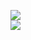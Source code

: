 [![](https://img.shields.io/badge/Made%20With-Github%20Spray-lightgrey.svg?style=for-the-badge&logo=github)](https://github.com/Annihil/github-spray#23807)  
[![](https://i.imgur.com/2DrTn0Z.gif)](https://github.com/Annihil/github-spray)